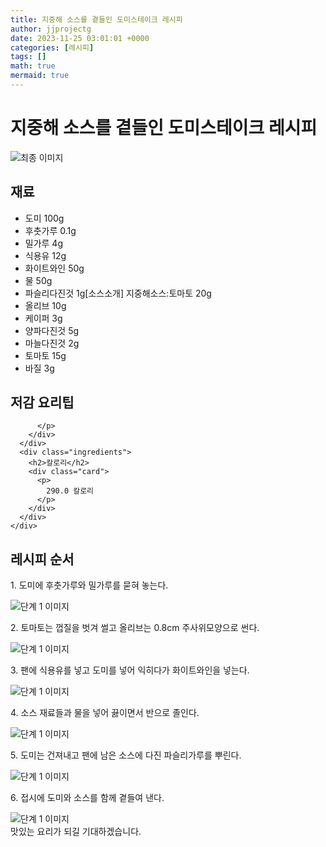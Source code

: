 ```yaml
---
title: 지중해 소스를 곁들인 도미스테이크 레시피
author: jjprojectg
date: 2023-11-25 03:01:01 +0000
categories: [레시피]
tags: []
math: true
mermaid: true
---
```

<meta name="og:type" content="website"/>
<meta charset="UTF-8"/>
<div class="header">
  <h1>지중해 소스를 곁들인 도미스테이크 레시피</h1>
</div>

<div class="container my-4">
  <div class="row">
    <div class="col-12 col-md-6">
      <div class="recipe-image">
        <img src="http://www.foodsafetykorea.go.kr/uploadimg/20141117/20141117053508_1416213308021.jpg" class="step-image" alt="최종 이미지"/>
      </div>
    </div>
    <div class="col-12 col-md-6">
      <div class="ingredients">
        <h2>재료</h2>
        <ul class="card">
          <li> 도미 100g </li>
          <li>  후춧가루 0.1g </li>
          <li>  밀가루 4g </li>
          <li>  식용유 12g </li>
          <li>  화이트와인 50g </li>
          <li>  물 50g </li>
          <li>  파슬리다진것 1g[소스소개] 지중해소스:토마토 20g </li>
          <li>  올리브 10g </li>
          <li>  케이퍼 3g </li>
          <li>  양파다진것 5g </li>
          <li>  마늘다진것 2g </li>
          <li>  토마토 15g </li>
          <li>  바질 3g </li>
</ul>
      </div>
    </div>
    <div class="col-12 col-md-6">
      <div class="ingredients">
        <h2>저감 요리팁</h2>
        <div class="card"> 
          <p>
            
          </p>
        </div>
      </div>
      <div class="ingredients">
        <h2>칼로리</h2>
        <div class="card"> 
          <p>
            290.0 칼로리
          </p>
        </div>
      </div>
    </div>
  </div>

  <h2 class="my-4">레시피 순서</h2>
  <div class="card recipe-card">
    <div class="card-body recipe-step">
      <p class="card-text step-description">1. 도미에 후춧가루와 밀가루를 묻혀 놓는다.</p>
      <img src="http://www.foodsafetykorea.go.kr/uploadimg/cook/871-1.jpg" alt="단계 1 이미지" class="step-image"/>
    </div>
  </div>
  <div class="card recipe-card">
    <div class="card-body recipe-step">
      <p class="card-text step-description">2. 토마토는 껍질을 벗겨 썰고 올리브는 0.8cm 주사위모양으로 썬다.</p>
      <img src="http://www.foodsafetykorea.go.kr/uploadimg/cook/871-2.jpg" alt="단계 1 이미지" class="step-image"/>
    </div>
  </div>
  <div class="card recipe-card">
    <div class="card-body recipe-step">
      <p class="card-text step-description">3. 팬에 식용유를 넣고 도미를 넣어 익히다가 화이트와인을 넣는다.</p>
      <img src="http://www.foodsafetykorea.go.kr/uploadimg/cook/871-3.jpg" alt="단계 1 이미지" class="step-image"/>
    </div>
  </div>
  <div class="card recipe-card">
    <div class="card-body recipe-step">
      <p class="card-text step-description">4. 소스 재료들과 물을 넣어 끓이면서 반으로 졸인다.</p>
      <img src="http://www.foodsafetykorea.go.kr/uploadimg/cook/871-4.jpg" alt="단계 1 이미지" class="step-image"/>
    </div>
  </div>
  <div class="card recipe-card">
    <div class="card-body recipe-step">
      <p class="card-text step-description">5. 도미는 건져내고 팬에 남은 소스에 다진 파슬리가루를 뿌린다.</p>
      <img src="http://www.foodsafetykorea.go.kr/uploadimg/cook/871-5.jpg" alt="단계 1 이미지" class="step-image"/>
    </div>
  </div>
  <div class="card recipe-card">
    <div class="card-body recipe-step">
      <p class="card-text step-description">6. 접시에 도미와 소스를 함께 곁들여 낸다.</p>
      <img src="http://www.foodsafetykorea.go.kr/uploadimg/cook/871-6.jpg" alt="단계 1 이미지" class="step-image"/>
    </div>
  </div>

</div>
맛있는 요리가 되길 기대하겠습니다.

